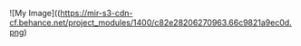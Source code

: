 ![My Image]((https://mir-s3-cdn-cf.behance.net/project_modules/1400/c82e28206270963.66c9821a9ec0d.png)
